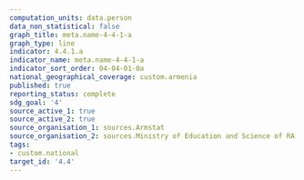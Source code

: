 ```yaml
---
computation_units: data.person
data_non_statistical: false
graph_title: meta.name-4-4-1-a
graph_type: line
indicator: 4.4.1.a
indicator_name: meta.name-4-4-1-a
indicator_sort_order: 04-04-01-0a
national_geographical_coverage: custom.armenia
published: true
reporting_status: complete
sdg_goal: '4'
source_active_1: true
source_active_2: true
source_organisation_1: sources.Armstat
source_organisation_2: sources.Ministry of Education and Science of RA
tags:
- custom.national
target_id: '4.4'
---
```

